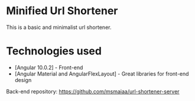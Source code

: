 # Minified Url Shortener


This is a basic and minimalist url shortener.


# Technologies used

* [Angular 10.0.2] - Front-end
* [Angular Material and AngularFlexLayout] - Great libraries for front-end design

Back-end repository: https://github.com/msmaiaa/url-shortener-server
